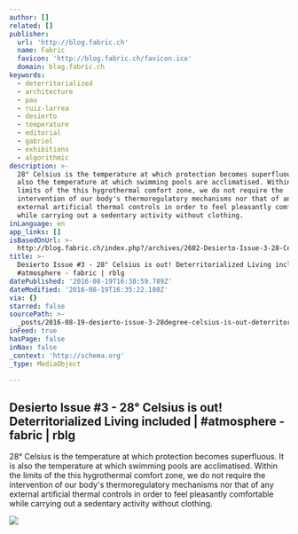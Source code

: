 ```yaml
---
author: []
related: []
publisher:
  url: 'http://blog.fabric.ch'
  name: Fabric
  favicon: 'http://blog.fabric.ch/favicon.ico'
  domain: blog.fabric.ch
keywords:
  - deterritorialized
  - architecture
  - pau
  - ruiz-larrea
  - desierto
  - temperature
  - editorial
  - gabriel
  - exhibitions
  - algorithmic
description: >-
  28° Celsius is the temperature at which protection becomes superfluous. It is
  also the temperature at which swimming pools are acclimatised. Within the
  limits of the this hygrothermal comfort zone, we do not require the
  intervention of our body's thermoregulatory mechanisms nor that of any
  external artificial thermal controls in order to feel pleasantly comfortable
  while carrying out a sedentary activity without clothing.
inLanguage: en
app_links: []
isBasedOnUrl: >-
  http://blog.fabric.ch/index.php?/archives/2602-Desierto-Issue-3-28-Celsius-is-out!-Deterritorialized-Living-included-atmosphere.html
title: >-
  Desierto Issue #3 - 28° Celsius is out! Deterritorialized Living included |
  #atmosphere - fabric | rblg
datePublished: '2016-08-19T16:38:59.789Z'
dateModified: '2016-08-19T16:35:22.180Z'
via: {}
starred: false
sourcePath: >-
  _posts/2016-08-19-desierto-issue-3-28degree-celsius-is-out-deterritorialized-li.md
inFeed: true
hasPage: false
inNav: false
_context: 'http://schema.org'
_type: MediaObject

---
```

<article style=""><h1>Desierto Issue #3 - 28° Celsius is out! Deterritorialized Living included | #atmosphere - fabric | rblg</h1><p>28° Celsius is the temperature at which protection becomes superfluous. It is also the temperature at which swimming pools are acclimatised. Within the limits of the this hygrothermal comfort zone, we do not require the intervention of our body's thermoregulatory mechanisms nor that of any external artificial thermal controls in order to feel pleasantly comfortable while carrying out a sedentary activity without clothing.</p><img src="http://blog.fabric.ch/uploads/image/pbl_30h_2014.JPG" /></article>